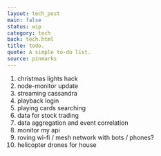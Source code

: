 ```yaml
---
layout: tech_post
main: false
status: wip
category: tech
back: tech.html
title: todo.
quote: A simple to-do list.
source: pinmarks
---
```


1. christmas lights hack
1. node-monitor update
1. streaming cassandra
1. playback login
1. playing cards searching
1. data for stock trading
1. data aggregation and event correlation
1. monitor my api
1. roving wi-fi / mesh network with bots / phones?
1. helicopter drones for house